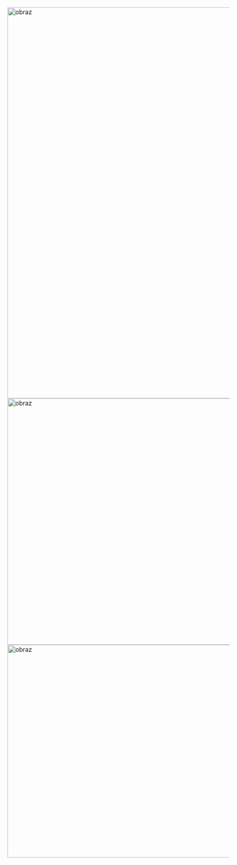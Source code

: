 <img width="916" height="884" alt="obraz" src="https://github.com/user-attachments/assets/4e4e98b1-f989-4f38-acfd-569082b30b04" />
<img width="863" height="557" alt="obraz" src="https://github.com/user-attachments/assets/14c4df85-ef25-4b16-a0a7-3527c66c34f5" />
<img width="927" height="481" alt="obraz" src="https://github.com/user-attachments/assets/18d38ef7-a05c-4386-88a3-705eab353e5e" />
